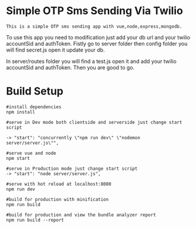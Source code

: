# Simple OTP Sms Sending Via Twilio

    This is a simple OTP sms sending app with vue,node,express,mongodb.

To use this app you need to modification just add your db url and your twilio accountSid and authToken. Fistly go to server folder then config folder you will find secret.js open it update your db.

In server/routes folder you will find a test.js open it and add your twilio accountSid and authToken. Then you are good to go.

# Build Setup
    #install dependencies
    npm install

    #serve in Dev mode both clientside and serverside just change start script

    -> "start": "concurrently \"npm run dev\" \"nodemon server/server.js\"",

    #serve vue and node 
    npm start

    #serve in Production mode just change start script
    -> "start": "node server/server.js",

    #serve with hot reload at localhost:8080 
    npm run dev

    #build for production with minification
    npm run build

    #build for production and view the bundle analyzer report
    npm run build --report
